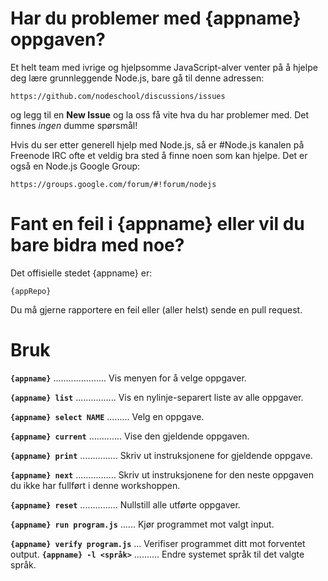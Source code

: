 # Har du problemer med {appname} oppgaven?

Et helt team med ivrige og hjelpsomme JavaScript-alver venter på å hjelpe deg lære grunnleggende Node.js, bare gå til denne adressen:

    https://github.com/nodeschool/discussions/issues
  
og legg til en __New Issue__ og la oss få vite hva du har problemer med. Det finnes _ingen_ dumme spørsmål!

Hvis du ser etter generell hjelp med Node.js, så er #Node.js kanalen på Freenode IRC ofte et veldig bra sted å finne noen som kan hjelpe. Det er også en Node.js Google Group:

    https://groups.google.com/forum/#!forum/nodejs

# Fant en feil i {appname} eller vil du bare bidra med noe?

  Det offisielle stedet {appname} er:

    {appRepo}

  Du må gjerne rapportere en feil eller (aller helst) sende en pull request.

# Bruk

__`{appname}`__ ..................... Vis menyen for å velge oppgaver.

__`{appname} list`__ ................ Vis en nylinje-separert liste av alle oppgaver.

__`{appname} select NAME`__ ......... Velg en oppgave.

__`{appname} current`__ ............. Vise den gjeldende oppgaven.

__`{appname} print`__ ............... Skriv ut instruksjonene for gjeldende oppgave.

__`{appname} next`__ ................ Skriv ut instruksjonene for den neste oppgaven du ikke har fullført i denne workshoppen.

__`{appname} reset`__ ............... Nullstill alle utførte oppgaver.

__`{appname} run program.js`__ ...... Kjør programmet mot valgt input.

__`{appname} verify program.js`__ ... Verifiser programmet ditt mot forventet 
output.
__`{appname} -l <språk>`__ .......... Endre systemet språk til det valgte språk.

